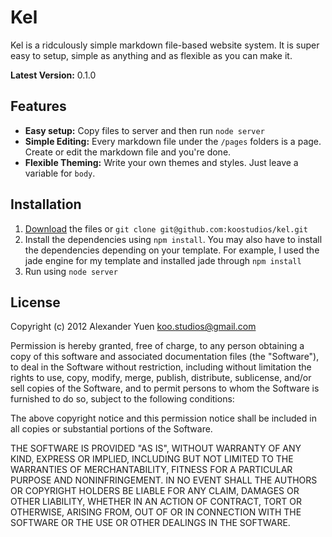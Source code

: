 # Kel

Kel is a ridculously simple markdown file-based website system. It is super easy to setup, simple as anything and as flexible as you can make it.

**Latest Version:** 0.1.0

## Features

- **Easy setup:** Copy files to server and then run `node server`
- **Simple Editing:** Every markdown file under the `/pages` folders is a page. Create or edit the markdown file and you're done.
- **Flexible Theming:** Write your own themes and styles. Just leave a variable for `body`.

## Installation

1. [Download](https://github.com/koostudios/kel/zipball/master) the files or `git clone git@github.com:koostudios/kel.git`
2. Install the dependencies using `npm install`. You may also have to install the dependencies depending on your template. For example, I used the jade engine for my template and installed jade through `npm install`
3. Run using `node server`

## License
Copyright (c) 2012 Alexander Yuen <koo.studios@gmail.com>

Permission is hereby granted, free of charge, to any person obtaining a copy of this software and associated documentation files (the "Software"), to deal in the Software without restriction, including without limitation the rights to use, copy, modify, merge, publish, distribute, sublicense, and/or sell copies of the Software, and to permit persons to whom the Software is furnished to do so, subject to the following conditions:

The above copyright notice and this permission notice shall be included in all copies or substantial portions of the Software.

THE SOFTWARE IS PROVIDED "AS IS", WITHOUT WARRANTY OF ANY KIND, EXPRESS OR IMPLIED, INCLUDING BUT NOT LIMITED TO THE WARRANTIES OF MERCHANTABILITY, FITNESS FOR A PARTICULAR PURPOSE AND NONINFRINGEMENT. IN NO EVENT SHALL THE AUTHORS OR COPYRIGHT HOLDERS BE LIABLE FOR ANY CLAIM, DAMAGES OR OTHER LIABILITY, WHETHER IN AN ACTION OF CONTRACT, TORT OR OTHERWISE, ARISING FROM, OUT OF OR IN CONNECTION WITH THE SOFTWARE OR THE USE OR OTHER DEALINGS IN THE SOFTWARE.